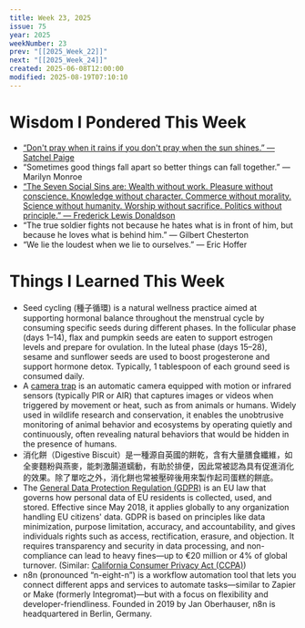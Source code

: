 ```yaml
---
title: Week 23, 2025
issue: 75
year: 2025
weekNumber: 23
prev: "[[2025_Week_22]]"
next: "[[2025_Week_24]]"
created: 2025-06-08T12:00:00
modified: 2025-08-19T07:10:10
---
```


# Wisdom I Pondered This Week

* [“Don't pray when it rains if you don't pray when the sun shines.” — Satchel Paige](https://www.brainyquote.com/quotes/satchel_paige_107366)
* “Sometimes good things fall apart so better things can fall together.” — Marilyn Monroe
* [“The Seven Social Sins are: Wealth without work. Pleasure without conscience. Knowledge without character. Commerce without morality. Science without humanity. Worship without sacrifice. Politics without principle.” — Frederick Lewis Donaldson](https://www.goodreads.com/quotes/32234-the-seven-social-sins-are-wealth-without-work-pleasure-without)
* “The true soldier fights not because he hates what is in front of him, but because he loves what is behind him.” — Gilbert Chesterton
* “We lie the loudest when we lie to ourselves.” — Eric Hoffer

# Things I Learned This Week

* Seed cycling (種子循環) is a natural wellness practice aimed at supporting hormonal balance throughout the menstrual cycle by consuming specific seeds during different phases. In the follicular phase (days 1–14), flax and pumpkin seeds are eaten to support estrogen levels and prepare for ovulation. In the luteal phase (days 15–28), sesame and sunflower seeds are used to boost progesterone and support hormone detox. Typically, 1 tablespoon of each ground seed is consumed daily.
* A [camera trap](https://www.google.com/search?q=camera+trap) is an automatic camera equipped with motion or infrared sensors (typically PIR or AIR) that captures images or videos when triggered by movement or heat, such as from animals or humans. Widely used in wildlife research and conservation, it enables the unobtrusive monitoring of animal behavior and ecosystems by operating quietly and continuously, often revealing natural behaviors that would be hidden in the presence of humans.
* 消化餅（Digestive Biscuit）是一種源自英國的餅乾，含有大量膳食纖維，如全麥麵粉與燕麥，能刺激腸道蠕動，有助於排便，因此常被認為具有促進消化的效果。除了單吃之外，消化餅也常被壓碎後用來製作起司蛋糕的餅底。
* The [General Data Protection Regulation (GDPR)](https://gdpr-info.eu) is an EU law that governs how personal data of EU residents is collected, used, and stored. Effective since May 2018, it applies globally to any organization handling EU citizens' data. GDPR is based on principles like data minimization, purpose limitation, accuracy, and accountability, and gives individuals rights such as access, rectification, erasure, and objection. It requires transparency and security in data processing, and non-compliance can lead to heavy fines—up to €20 million or 4% of global turnover. (Similar: [California Consumer Privacy Act (CCPA)](https://oag.ca.gov/privacy/ccpa))
* n8n (pronounced “n-eight-n”) is a workflow automation tool that lets you connect different apps and services to automate tasks—similar to Zapier or Make (formerly Integromat)—but with a focus on flexibility and developer-friendliness. Founded in 2019 by Jan Oberhauser, n8n is headquartered in Berlin, Germany.
